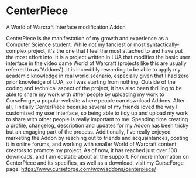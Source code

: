 # CenterPiece
A World of Warcraft Interface modification Addon

CenterPiece is the manifestation of my growth and experience as a Computer Science student. While not my fanciest or most syntactically-complex project, it's the one that I feel the most attached to and have put the most effort into. It is a project written in LUA that modifies the basic user interface in the video game World of Warcraft (projects like this are usually referred to as 'Addons'). It is incredibly rewarding to be able to apply my academic knowledge in real world scenario, especially given that I had zero prior knowledge of LUA, so I was starting from nothing. Outside of the coding and technical aspect of the project, it has also been thrilling to be able to share my work with other people by uploading my work to CurseForge, a popular website where people can download Addons. After all, I initially CenterPiece because several of my friends loved the way I customized my user interface, so being able to tidy up and upload my work to share with other people is really important to me. Spending time creating a profile, changelog, description and updates for my Addon has been tricky but an engaging part of the process. Additionally, I've really enjoyed marketing the Addon by reaching out to friends and acquaintances, posting it in online forums, and working with smaller World of Warcraft content creators to promote my project. As of now, it has reached just over 100 downloads, and I am ecstatic about all the support. For more information on CenterPiece and its specifics, as well as a download, visit my CurseForge page: https://www.curseforge.com/wow/addons/centerpiece/ 
